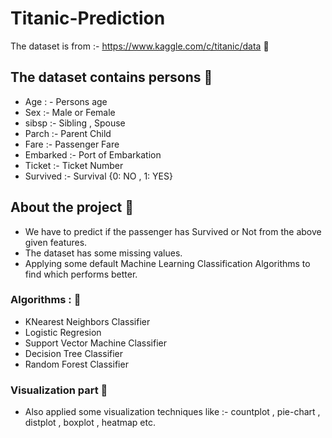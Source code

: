 # Titanic-Prediction
The dataset is from :- https://www.kaggle.com/c/titanic/data 🚢

## The dataset contains persons 💁

- Age : -  Persons age
- Sex :- Male or Female
- sibsp :- Sibling , Spouse
- Parch :- Parent Child
- Fare :- Passenger Fare
- Embarked :- Port of Embarkation
- Ticket :- Ticket Number
- Survived :- Survival {0: NO , 1: YES}

## About the project 📖 
- We have to predict if the passenger has Survived or Not from the above given features.
- The dataset has some missing values.
- Applying some default Machine Learning Classification Algorithms to find which performs better.

###  Algorithms : 🤖  
- KNearest Neighbors Classifier 
- Logistic Regresion 
- Support Vector Machine Classifier
- Decision Tree Classifier
- Random Forest Classifier

### Visualization part 🎥 
- Also applied some visualization techniques like :- countplot , pie-chart , distplot , boxplot , heatmap etc. 
